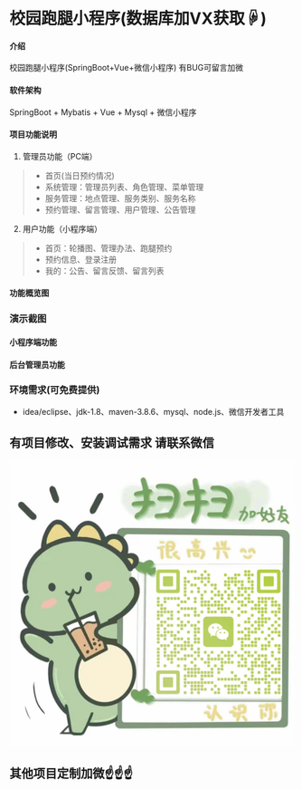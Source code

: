 # 校园跑腿小程序(数据库加VX获取☟)

#### 介绍
校园跑腿小程序(SpringBoot+Vue+微信小程序)
有BUG可留言加微

#### 软件架构
SpringBoot + Mybatis + Vue + Mysql + 微信小程序


#### 项目功能说明

1.  管理员功能（PC端）
> + 首页(当日预约情况)
> + 系统管理：管理员列表、角色管理、菜单管理
> + 服务管理：地点管理、服务类别、服务名称
> + 预约管理、留言管理、用户管理、公告管理
2.  用户功能（小程序端）
> + 首页：轮播图、管理办法、跑腿预约
> + 预约信息、登录注册
> + 我的：公告、留言反馈、留言列表

#### 功能概览图


### 演示截图
#### 小程序端功能


#### 后台管理员功能



### 环境需求(可免费提供)
- idea/eclipse、jdk-1.8、maven-3.8.6、mysql、node.js、微信开发者工具


## 有项目修改、安装调试需求 请联系微信
![输入图片说明](photo/0-WeChat.png)

## 其他项目定制加微☝☝☝

